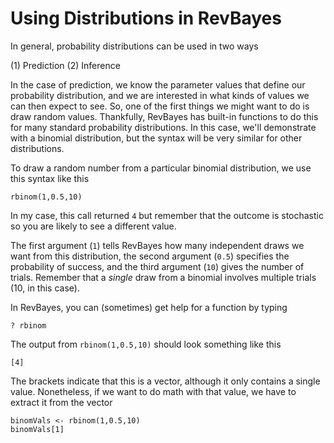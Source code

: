 # Using Distributions in RevBayes

In general, probability distributions can be used in two ways

(1) Prediction
(2) Inference

In the case of prediction, we know the parameter values that define our probability distribution, and we are interested in what kinds of values we can then expect to see. So, one of the first things we might want to do is draw random values. Thankfully, RevBayes has built-in functions to do this for many standard probability distributions. In this case, we'll demonstrate with a binomial distribution, but the syntax will be very similar for other distributions.

To draw a random number from a particular binomial distribution, we use this syntax like this

`rbinom(1,0.5,10)`

In my case, this call returned `4` but remember that the outcome is stochastic so you are likely to see a different value.

The first argument (`1`) tells RevBayes how many independent draws we want from this distribution, the second argument (`0.5`) specifies the probability of success, and the third argument (`10`) gives the number of trials. Remember that a _single_ draw from a binomial involves multiple trials (10, in this case).

In RevBayes, you can (sometimes) get help for a function by typing

`? rbinom`

The output from `rbinom(1,0.5,10)` should look something like this

`[4]`

The brackets indicate that this is a vector, although it only contains a single value. Nonetheless, if we want to do math with that value, we have to extract it from the vector

```
binomVals <- rbinom(1,0.5,10)
binomVals[1]
```
